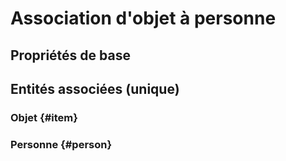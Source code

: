 # Association d'objet à personne



## Propriétés de base



## Entités associées (unique)

### Objet {#item}
        

### Personne {#person}
        





<!--- THIS FILE IS GENERATED PLEASE DO NOT EDIT IT DIRECTLY --->
